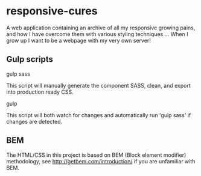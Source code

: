 # responsive-cures
A web application containing an archive of all my responsive growing pains, and how I have overcome them with various styling techniques ... When I grow up I want to be a webpage with my very own server!

## Gulp scripts

gulp sass

This script will manually generate the component SASS, clean, and export into production ready CSS.

gulp

This script will both watch for changes and automatically run 'gulp sass' if changes are detected.

## BEM

The HTML/CSS in this project is based on BEM (Block element modifier) methodology, see http://getbem.com/introduction/ if you are unfamiliar with BEM.
